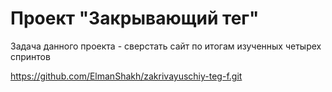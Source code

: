 # Проект "Закрывающий тег"
Задача данного проекта - сверстать сайт по итогам изученных четырех спринтов

https://github.com/ElmanShakh/zakrivayuschiy-teg-f.git
